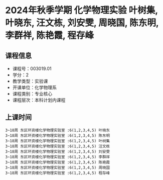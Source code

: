 # 2024年秋季学期 化学物理实验 叶树集, 叶晓东, 汪文栋, 刘安雯, 周晓国, 陈东明, 李群祥, 陈艳霞, 程存峰






## 课程信息

- 课程号：003019.01
- 学分：2
- 教学类型：实验课
- 开课单位：化学物理系
- 课程类别：专业核心
- 课程层次：本科计划内课程

## 上课时间

```
3~18周 东区环资楼化学物理实验室 :6(1,2,3,4,5) 叶晓东
3~18周 东区环资楼化学物理实验室 :6(1,2,3,4,5) 陈东明
3~18周 东区环资楼化学物理实验室 :6(1,2,3,4,5) 叶树集
3~18周 东区环资楼化学物理实验室 :6(1,2,3,4,5) 汪文栋
3~18周 东区环资楼化学物理实验室 :6(1,2,3,4,5) 刘安雯
3~18周 东区环资楼化学物理实验室 :6(1,2,3,4,5) 李群祥
3~18周 东区环资楼化学物理实验室 :6(1,2,3,4,5) 陈艳霞
3~18周 东区环资楼化学物理实验室 :6(1,2,3,4,5) 周晓国
3~18周 东区环资楼化学物理实验室 :6(1,2,3,4,5) 程存峰
```

